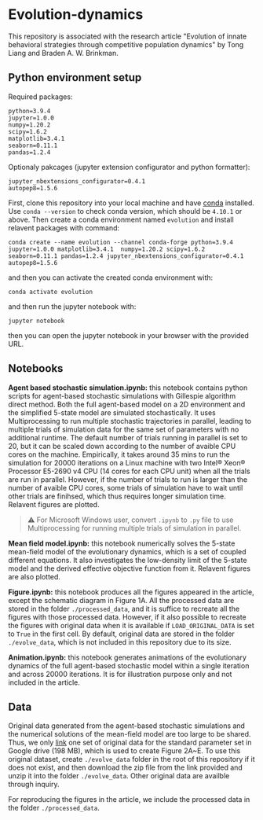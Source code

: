 # Evolution-dynamics
This repository is associated with the research article "Evolution of innate behavioral strategies through competitive population dynamics" by Tong Liang and Braden A. W. Brinkman.

## Python environment setup
Required packages:
```
python=3.9.4
jupyter=1.0.0
numpy=1.20.2
scipy=1.6.2
matplotlib=3.4.1
seaborn=0.11.1
pandas=1.2.4
```
Optionaly pakcages (jupyter extension configurator and python formatter):
```
jupyter_nbextensions_configurator=0.4.1
autopep8=1.5.6
```
First, clone this repository into your local machine and have [conda](https://docs.conda.io/en/latest/miniconda.html) installed.
Use `conda --version` to check conda version, which should be `4.10.1` or above.
Then create a conda environment named `evolution` and install relavent packages with command:
```
conda create --name evolution --channel conda-forge python=3.9.4 jupyter=1.0.0 matplotlib=3.4.1  numpy=1.20.2 scipy=1.6.2 seaborn=0.11.1 pandas=1.2.4 jupyter_nbextensions_configurator=0.4.1 autopep8=1.5.6 
```
and then you can activate the created conda environment with:
```
conda activate evolution
```
and then run the jupyter notebook with:
```
jupyter notebook
```
then you can open the jupyter notebook in your browser with the provided URL.

## Notebooks
**Agent based stochastic simulation.ipynb:** this notebook contains python scripts for agent-based stochastic simulations with Gillespie algorithm direct method. Both the full agent-based model on a 2D environment and the simplified 5-state model are simulated stochastically. It uses Multiprocessing to run multiple stochastic trajectories in parallel, leading to multiple trials of simulation data for the same set of parameters with no additional runtime. The default number of trials running in parallel is set to 20, but it can be scaled down according to the number of avaible CPU cores on the machine. Empirically, it takes around 35 mins to run the simulation for 20000 iterations on a Linux machine with two Intel&reg; Xeon&reg; Processor E5-2690 v4 CPU (14 cores for each CPU unit)  when all the trials are run in parallel. However, if the number of trials to run is larger than the number of avaible CPU cores, some trials of simulation have to wait until other trials are finihsed, which thus requires longer simulation time. Relavent figures are plotted.
> :warning: For Microsoft Windows user, convert `.ipynb` to `.py` file to use Multiprocessing for running multiple trials of simulation in parallel.

**Mean field model.ipynb:** this notebook numerically solves the 5-state mean-field model of the evolutionary dynamics, which is a set of coupled different equations. It also investigates the low-density limit of the 5-state model and the derived effective objective function from it. Relavent figures are also plotted.

**Figure.ipynb:** this notebook produces all the figures appeared in the article, except the schematic diagram in Figure 1A. All the processed data are stored in the folder `./processed_data`, and it is suffice to recreate all the figures with those processed data. However, if it also possible to recreate the figures with original data when it is available if `LOAD_ORIGINAL_DATA` is set to `True` in the first cell. By default, original data are stored in the folder `./evolve_data`, which is not included in this repository due to its size.

**Animation.ipynb:** this notebook generates animations of the evolutionary dynamics of the full agent-based stochastic model within a single iteration and across 20000 iterations. It is for illustration purpose only and not included in the article.

## Data
Original data generated from the agent-based stochastic simulations and the numerical solutions of the mean-field model are too large to be shared. Thus, we only [link](https://drive.google.com/drive/folders/1MzI-knWeDv4_KMGwptgoQgzGVM8ILfOH?usp=sharing) one set of original data for the standard parameter set in Google drive (198 MB), which is used to create Figure 2A~E. To use this original dataset, create `./evolve_data` folder in the root of this repository if it does not exist, and then download the zip file from the link provided and unzip it into the folder `./evolve_data`. Other original data are availble through inquiry. 

For reproducing the figures in the article, we include the processed data in the folder `./processed_data`.
